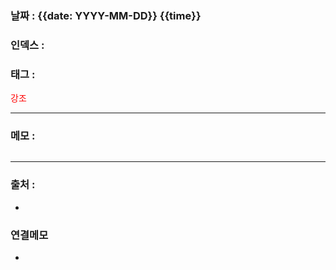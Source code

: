 ### 날짜 : {{date: YYYY-MM-DD}} {{time}}

### 인덱스 :

### 태그 :
<span style="color: red">강조</span>

----

### 메모 :


```php

```

> 

----
### 출처 :
-


### 연결메모
-








